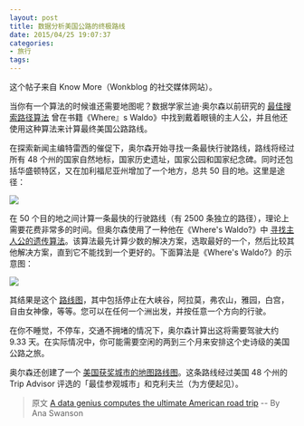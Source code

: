 ```yaml
---
layout: post
title: 数据分析美国公路的终极路线
date: 2015/04/25 19:07:37
categories:
- 旅行
tags:
---
```


这个帖子来自 Know More（Wonkblog 的社交媒体网站）。

当你有一个算法的时候谁还需要地图呢？数据学家兰迪·奥尔森以前研究的 [最佳搜索路径算法](http://www.randalolson.com/2015/02/03/heres-waldo-computing-the-optimal-search-strategy-for-finding-waldo/) 曾在书籍《Where』s Waldo》中找到戴着眼镜的主人公，并且他还使用这种算法来计算最终美国公路路线。

在探索新闻主编特雷西的催促下，奥尔森开始寻找一条最快行驶路线，路线将经过所有 48 个州的国家自然地标，国家历史遗址，国家公园和国家纪念碑。同时还包括华盛顿特区，又在加利福尼亚州增加了一个地方，总共 50 目的地。这里是途径：

![](http://pics.naaln.com/blog/2019-05-14-123337.jpg-basicBlog)

在 50 个目的地之间计算一条最快的行驶路线（有 2500 条独立的路径），理论上需要花费非常多的时间。但奥尔森使用了一种他在《Where's Waldo?》中 [寻找主人公的遗传算法](http://www.randalolson.com/2015/02/03/heres-waldo-computing-the-optimal-search-strategy-for-finding-waldo/)。该算法最先计算少数的解决方案，选取最好的一个，然后比较其他解决方案，直到它不能找到一个更好的。下面算法是《Where's Waldo?》的示意图：

![](http://pics.naaln.com/blog/2019-05-14-123338.jpg-basicBlog)

其结果是这个 [路线图](https://blog.naaln.com/2015/04/computing-optimal-road-across-US)，其中包括停止在大峡谷，阿拉莫，弗农山，雅园，白宫，自由女神像，等等。您可以在任何一个洲出发，并按任意一个方向的行驶。

在你不睡觉，不停车，交通不拥堵的情况下，奥尔森计算出这将需要驾驶大约 9.33 天。在实际情况中，你可能需要空闲的两到三个月来安排这个史诗级的美国公路之旅。

奥尔森还创建了一个 [美国获奖城市的地图路线图](http://rhiever.github.io/optimal-roadtrip-usa/popular-cities.html)。这条路线经过美国 48 个州的 Trip Advisor 评选的「最佳参观城市」和克利夫兰（为方便起见）。

> 原文 [A data genius computes the ultimate American road trip](http://www.washingtonpost.com/blogs/wonkblog/wp/2015/03/10/a-data-genius-computes-the-ultimate-american-road-trip/) -- By Ana Swanson
